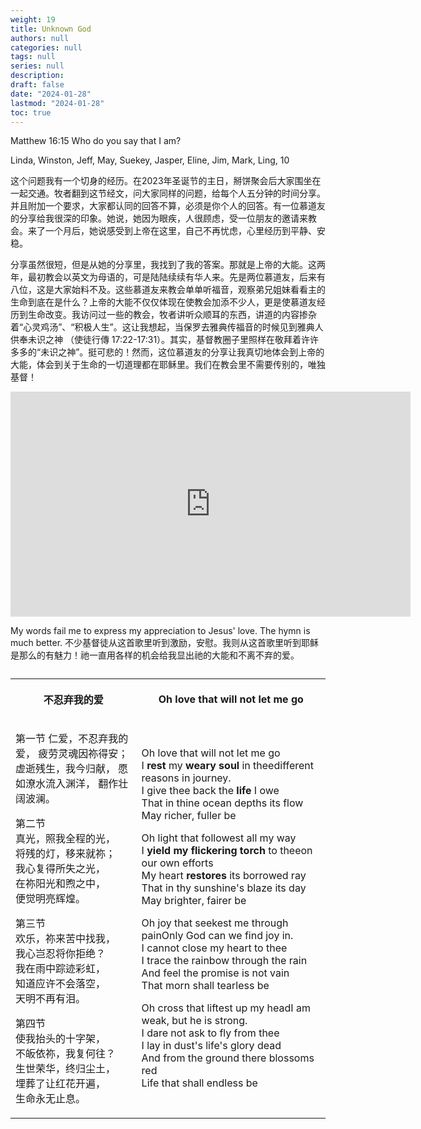```yaml
---
weight: 19
title: Unknown God
authors: null
categories: null
tags: null
series: null
description: 
draft: false
date: "2024-01-28"
lastmod: "2024-01-28"
toc: true
---
```


<!--more-->

Matthew 16:15 Who do you say that I am?

Linda, Winston, Jeff, May, Suekey, Jasper, Eline, Jim, Mark, Ling, 10

这个问题我有一个切身的经历。在2023年圣诞节的主日，掰饼聚会后大家围坐在一起交通。牧者翻到这节经文，问大家同样的问题，给每个人五分钟的时间分享。并且附加一个要求，大家都认同的回答不算，必须是你个人的回答。有一位慕道友的分享给我很深的印象。她说，她因为眼疾，人很顾虑，受一位朋友的邀请来教会。来了一个月后，她说感受到上帝在这里，自己不再忧虑，心里经历到平静、安稳。

分享虽然很短，但是从她的分享里，我找到了我的答案。那就是上帝的大能。这两年，最初教会以英文为母语的，可是陆陆续续有华人来。先是两位慕道友，后来有八位，这是大家始料不及。这些慕道友来教会单单听福音，观察弟兄姐妹看看主的生命到底在是什么？上帝的大能不仅仅体现在使教会加添不少人，更是使慕道友经历到生命改变。我访问过一些的教会，牧者讲听众顺耳的东西，讲道的内容掺杂着“心灵鸡汤”、“积极人生”。这让我想起，当保罗去雅典传福音的时候见到雅典人供奉未识之神 （使徒行傳 17:22-17:31）。其实，基督教圈子里照样在敬拜着许许多多的“未识之神”。挺可悲的！然而，这位慕道友的分享让我真切地体会到上帝的大能，体会到关于生命的一切道理都在耶稣里。我们在教会里不需要传别的，唯独基督！

<iframe width="640" height="360" src="https://www.youtube.com/embed/-MrcSKkqVUs?list=RD-MrcSKkqVUs" title="不忍弃我的爱 / O Love That Wilt Not Let Me Go" frameborder="0" allow="accelerometer; autoplay; clipboard-write; encrypted-media; gyroscope; picture-in-picture; web-share" allowfullscreen></iframe>



My words fail me to express my appreciation to Jesus' love.  The hymn is much better.  不少基督徒从这首歌里听到激励，安慰。我则从这首歌里听到耶稣是那么的有魅力！祂一直用各样的机会给我显出祂的大能和不离不弃的爱。  

<table >
<caption style="text-align:left", align = "top"><b></b></caption>
<colgroup><col style="width: 40%" /><col style="width: 60%" />
</colgroup>
  <tr>
    <th><p>
不忍弃我的爱    
      </p></th>
    <th><p>
Oh love that will not let me go
      </p></th>
  </tr>
  <tr>
    <td><p>
第一节  
仁爱，不忍弃我的爱，  
疲劳灵魂因祢得安；  
虚逝残生，我今归献，  
愿如潦水流入渊洋，  
翻作壮阔波澜。  

第二节  
真光，照我全程的光，  
将残的灯，移来就祢；  
我心复得所失之光，  
在祢阳光和煦之中，  
便觉明亮辉煌。  

第三节  
欢乐，祢来苦中找我，  
我心岂忍将你拒绝？  
我在雨中踪迹彩虹，  
知道应许不会落空，  
天明不再有泪。  

第四节  
使我抬头的十字架，  
不皈依祢，我复何往？  
生世荣华，终归尘土，  
埋葬了让红花开遍，  
生命永无止息。  
    </p></td>
    <td><p>
Oh love that will not let me go  
I <b>rest</b> my <b>weary soul</b> in thee<label for="weary" class="margin-toggle sidenote-number"></label><span class="sidenote">different reasons in journey.</span>    
I give thee back the <b>life</b> I owe    
That in thine ocean depths its flow    
May richer, fuller be   

Oh light that followest all my way  
I <b>yield</b> <b>my flickering torch</b> to thee<label for="flickering" class="margin-toggle sidenote-number"></label><span class="sidenote">on our own efforts</span>  
My heart <b>restores</b> its borrowed ray  
That in thy sunshine's blaze its day  
May brighter, fairer be  

Oh joy that seekest me through pain<label for="joy" class="margin-toggle sidenote-number"></label><span class="sidenote">Only God can we find joy in.</span>  
I cannot close my heart to thee  
I trace the rainbow through the rain  
And feel the promise is not vain  
That morn shall tearless be  

Oh cross that liftest up my head<label for="lift-up" class="margin-toggle sidenote-number"></label><span class="sidenote">I am weak, but he is strong.</span>  
I dare not ask to fly from thee  
I lay in dust's life's glory dead  
And from the ground there blossoms red  
Life that shall endless be
  </p></td>
  </tr>
</table>  
